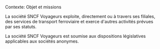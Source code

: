 Contexte: Objet et missions

La société SNCF Voyageurs exploite, directement ou à travers ses filiales, des services de transport ferroviaire et exerce d'autres activités prévues par ses statuts.

La société SNCF Voyageurs est soumise aux dispositions législatives applicables aux sociétés anonymes.